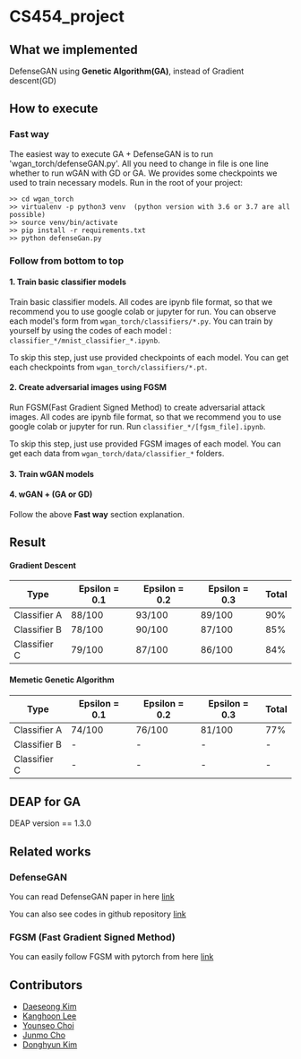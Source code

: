 # CS454_project

## What we implemented
DefenseGAN using **Genetic Algorithm(GA)**, instead of Gradient descent(GD)

## How to execute
### Fast way
The easiest way to execute GA + DefenseGAN is to run 'wgan_torch/defenseGAN.py'. All you need to change in file is one line whether to run wGAN with GD or GA. We provides some checkpoints we used to train necessary models. Run in the root of your project: 
```
>> cd wgan_torch
>> virtualenv -p python3 venv  (python version with 3.6 or 3.7 are all possible)
>> source venv/bin/activate
>> pip install -r requirements.txt
>> python defenseGan.py
```

### Follow from bottom to top
#### 1. Train basic classifier models
Train basic classifier models. All codes are ipynb file format, so that we recommend you to use google colab or jupyter for run. You can observe each model's form from `wgan_torch/classifiers/*.py`. You can train by yourself by using the codes of each model : `classifier_*/mnist_classifier_*.ipynb`.

To skip this step, just use provided checkpoints of each model. You can get each checkpoints from `wgan_torch/classifiers/*.pt`.

#### 2. Create adversarial images using FGSM
Run FGSM(Fast Gradient Signed Method) to create adversarial attack images. All codes are ipynb file format, so that we recommend you to use google colab or jupyter for run. Run `classifier_*/[fgsm_file].ipynb`.

To skip this step, just use provided FGSM images of each model. You can get each data from `wgan_torch/data/classifier_*` folders.

#### 3. Train wGAN models


#### 4. wGAN + (GA or GD)
Follow the above **Fast way** section explanation.

## Result
#### Gradient Descent
| Type | Epsilon = 0.1 | Epsilon = 0.2 | Epsilon = 0.3 | Total |
| --- | --- | --- | --- | --- |
| Classifier A | 88/100 | 93/100 | 89/100 | 90% |
| Classifier B | 78/100 | 90/100 | 87/100 | 85% |
| Classifier C | 79/100 | 87/100 | 86/100 | 84% |

#### Memetic Genetic Algorithm
| Type | Epsilon = 0.1 | Epsilon = 0.2 | Epsilon = 0.3 | Total |
| --- | --- | --- | --- | --- |
| Classifier A | 74/100 | 76/100 | 81/100 | 77% |
| Classifier B | - | - | - | - |
| Classifier C | - | - | - | - |

## DEAP for GA
DEAP version == 1.3.0

## Related works
### DefenseGAN
You can read DefenseGAN paper in here [link](https://arxiv.org/pdf/1805.06605.pdf)

You can also see codes in github repository [link](https://github.com/kabkabm/defensegan)

### FGSM (Fast Gradient Signed Method)
You can easily follow FGSM with pytorch from here [link](https://pytorch.org/tutorials/beginner/fgsm_tutorial.html)

## Contributors

- [Daeseong Kim](https://github.com/scvgoe)
- [Kanghoon Lee](https://github.com/leehoon7)
- [Younseo Choi](https://github.com/Choiyounseo)
- [Junmo Cho](https://github.com/junmokane)
- [Donghyun Kim](https://github.com/donghyun932)